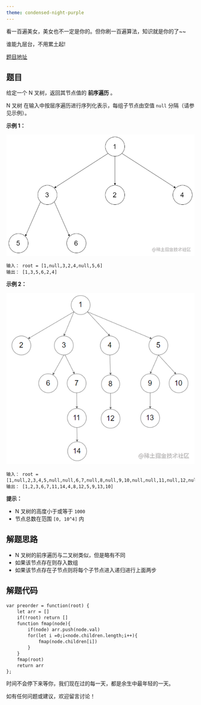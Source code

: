 ```yaml
---
theme: condensed-night-purple
---
```


看一百遍美女，美女也不一定是你的。但你刷一百遍算法，知识就是你的了~~

谁能九层台，不用累土起!

[题目地址](https://leetcode-cn.com/problems/n-ary-tree-preorder-traversal/)

<!-- more -->


## 题目

给定一个 N 叉树，返回其节点值的 **前序遍历** 。

N 叉树 在输入中按层序遍历进行序列化表示，每组子节点由空值 `null` 分隔（请参见示例）。

**示例 1：**


![image.png](1.png)

```
输入： root = [1,null,3,2,4,null,5,6]
输出： [1,3,5,6,2,4]
```

**示例 2：**


![image.png](2.png)

```
输入： root = [1,null,2,3,4,5,null,null,6,7,null,8,null,9,10,null,null,11,null,12,null,13,null,null,14]
输出： [1,2,3,6,7,11,14,4,8,12,5,9,13,10]
```

**提示：**

-   N 叉树的高度小于或等于 `1000`
-   节点总数在范围 `[0, 10^4]` 内


## 解题思路

- N 叉树的前序遍历与二叉树类似，但是略有不同
- 如果该节点存在则存入数组 
- 如果该节点存在子节点则将每个子节点进入递归进行上面两步

## 解题代码

```
var preorder = function(root) {
    let arr = []
    if(!root) return []
    function fmap(node){
        if(node) arr.push(node.val)
        for(let i =0;i<node.children.length;i++){
            fmap(node.children[i])
        }
    }
    fmap(root)
    return arr
};
```

时间不会停下来等你，我们现在过的每一天，都是余生中最年轻的一天。

如有任何问题或建议，欢迎留言讨论！